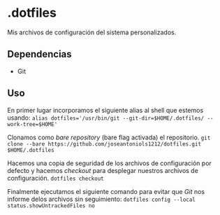 # .dotfiles

Mis archivos de configuración del sistema personalizados.

## Dependencias

- Git

## Uso

En primer lugar incorporamos el siguiente alias al shell que estemos usando:
`alias dotfiles='/usr/bin/git --git-dir=$HOME/.dotfiles/ --work-tree=$HOME'`

Clonamos como *bare repository* (bare flag activada) el repositorio.
`git clone --bare https://github.com/joseantoniols1212/dotfiles.git $HOME/.dotfiles`

Hacemos una copia de seguridad de los archivos de configuración por defecto y hacemos *checkout* para desplegar nuestros archivos de configuración.
`dotfiles checkout`

Finalmente ejecutamos el siguiente comando para evitar que *Git* nos informe delos archivos sin seguimiento:
`dotfiles config --local status.showUntrackedFiles no`
